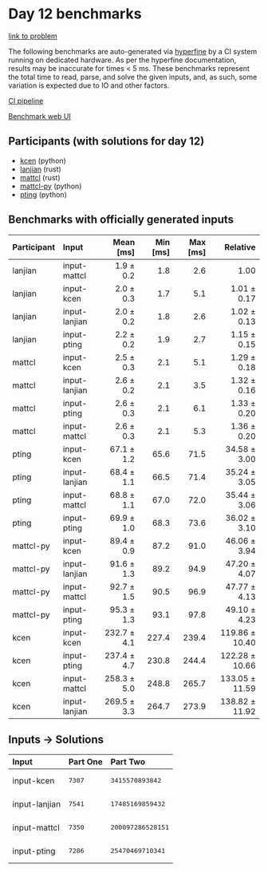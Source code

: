 # Day 12 benchmarks

[link to problem](https://adventofcode.com/2023/day/12)

The following benchmarks are auto-generated via
[hyperfine](https://github.com/sharkdp/hyperfine) by a CI system running on
dedicated hardware. As per the hyperfine documentation, results may be
inaccurate for times < 5 ms. These benchmarks represent the total time to read,
parse, and solve the given inputs, and, as such, some variation is expected due
to IO and other factors.

[CI pipeline](http://ci.papercode.net:8080/teams/main/pipelines/aoc2023)

[Benchmark web UI](https://aoc.ancalagon.black)


## Participants (with solutions for day 12)

- [kcen](https://github.com/kcen/aoc2023) (python)
- [lanjian](https://github.com/lanjian/aoc-2023) (rust)
- [mattcl](https://github.com/mattcl/aoc2023) (rust)
- [mattcl-py](https://github.com/mattcl/aoc2023-py) (python)
- [pting](https://github.com/pting/aoc2023) (python)


## Benchmarks with officially generated inputs

| Participant | Input | Mean [ms] | Min [ms] | Max [ms] | Relative |
|:---|:---|---:|---:|---:|---:|
| lanjian | input-mattcl | 1.9 ± 0.2 | 1.8 | 2.6 | 1.00 |
| lanjian | input-kcen | 2.0 ± 0.3 | 1.7 | 5.1 | 1.01 ± 0.17 |
| lanjian | input-lanjian | 2.0 ± 0.2 | 1.8 | 2.6 | 1.02 ± 0.13 |
| lanjian | input-pting | 2.2 ± 0.2 | 1.9 | 2.7 | 1.15 ± 0.15 |
| mattcl | input-kcen | 2.5 ± 0.3 | 2.1 | 5.1 | 1.29 ± 0.18 |
| mattcl | input-lanjian | 2.6 ± 0.2 | 2.1 | 3.5 | 1.32 ± 0.16 |
| mattcl | input-pting | 2.6 ± 0.3 | 2.1 | 6.1 | 1.33 ± 0.20 |
| mattcl | input-mattcl | 2.6 ± 0.3 | 2.1 | 5.3 | 1.36 ± 0.20 |
| pting | input-kcen | 67.1 ± 1.2 | 65.6 | 71.5 | 34.58 ± 3.00 |
| pting | input-lanjian | 68.4 ± 1.1 | 66.5 | 71.4 | 35.24 ± 3.05 |
| pting | input-mattcl | 68.8 ± 1.1 | 67.0 | 72.0 | 35.44 ± 3.06 |
| pting | input-pting | 69.9 ± 1.0 | 68.3 | 73.6 | 36.02 ± 3.10 |
| mattcl-py | input-kcen | 89.4 ± 0.9 | 87.2 | 91.0 | 46.06 ± 3.94 |
| mattcl-py | input-lanjian | 91.6 ± 1.3 | 89.2 | 94.9 | 47.20 ± 4.07 |
| mattcl-py | input-mattcl | 92.7 ± 1.5 | 90.5 | 96.9 | 47.77 ± 4.13 |
| mattcl-py | input-pting | 95.3 ± 1.3 | 93.1 | 97.8 | 49.10 ± 4.23 |
| kcen | input-kcen | 232.7 ± 4.1 | 227.4 | 239.4 | 119.86 ± 10.40 |
| kcen | input-pting | 237.4 ± 4.7 | 230.8 | 244.4 | 122.28 ± 10.66 |
| kcen | input-mattcl | 258.3 ± 5.0 | 248.8 | 265.7 | 133.05 ± 11.59 |
| kcen | input-lanjian | 269.5 ± 3.3 | 264.7 | 273.9 | 138.82 ± 11.92 |


## Inputs -> Solutions

| Input | Part One | Part Two |
|:---|:---|:---|
|input-kcen|<pre>7307</pre>|<pre>3415570893842</pre>|
|input-lanjian|<pre>7541</pre>|<pre>17485169859432</pre>|
|input-mattcl|<pre>7350</pre>|<pre>200097286528151</pre>|
|input-pting|<pre>7286</pre>|<pre>25470469710341</pre>|